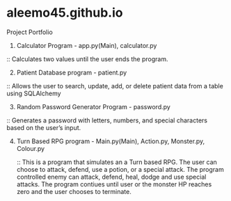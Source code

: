 # aleemo45.github.io
Project Portfolio 
1. Calculator Program - app.py(Main), calculator.py
	
 :: Calculates two values until the user ends the program.

2. Patient Database program - patient.py
	
 :: Allows the user to search, update, add, or delete patient data from a table using SQLAlchemy
 
3. Random Password Generator Program - password.py
	
 :: Generates a password with letters, numbers, and special characters based on the user’s input.
 
4. Turn Based RPG program - Main.py(Main), Action.py, Monster.py, Colour.py

   :: This is a program that simulates an a Turn based RPG. The user can choose to attack, defend, use a potion, or a special attack. The program controlled enemy can attack, defend, heal, dodge and use special attacks.  The program contiues until user or the monster HP reaches zero and the user chooses to terminate. 
